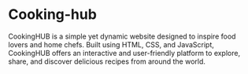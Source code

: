 # Cooking-hub
CookingHUB is a simple yet dynamic website designed to inspire food lovers and home chefs. Built using HTML, CSS, and JavaScript, CookingHUB offers an interactive and user-friendly platform to explore, share, and discover delicious recipes from around the world.
